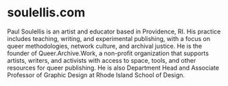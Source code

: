 # soulellis.com

Paul Soulellis is an artist and educator based in Providence, RI. His practice includes teaching, writing, and experimental publishing, with a focus on queer methodologies, network culture, and archival justice. He is the founder of Queer.Archive.Work, a non-profit organization that supports artists, writers, and activists with access to space, tools, and other resources for queer publishing. He is also Department Head and Associate Professor of Graphic Design at Rhode Island School of Design.
